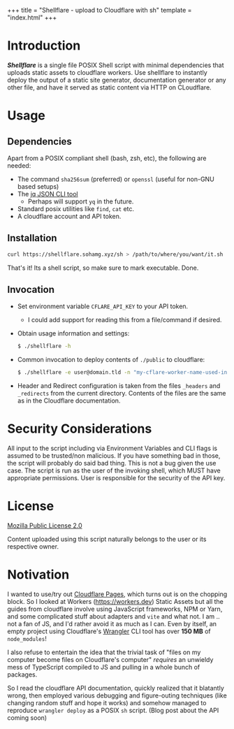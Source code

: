 +++
title = "Shellflare - upload to Cloudflare with sh"
template = "index.html"
+++

# Introduction

***Shellflare*** is a single file POSIX Shell script with minimal dependencies that
uploads static assets to cloudflare workers. Use shellflare to instantly deploy
the output of a static site generator, documentation generator or any other file,
and have it served as static content via HTTP on CLoudflare.

# Usage

## Dependencies

Apart from a POSIX compliant shell (bash, zsh, etc), the following are needed:

 - The command `sha256sum` (preferred) or `openssl` (useful for non-GNU based setups)
 - The [jq JSON CLI tool](https://jqlang.org)
   + Perhaps will support `yq` in the future.
 - Standard posix utilities like `find`, `cat` etc.
 - A cloudflare account and API token.

## Installation

```sh
curl https://shellflare.sohamg.xyz/sh > /path/to/where/you/want/it.sh
```

That's it! Its a shell script, so make sure to mark executable. Done.

## Invocation

 - Set environment variable `CFLARE_API_KEY` to your API token.
   + I could add support for reading this from a file/command if desired.
 
 - Obtain usage information and settings:

   ```sh
   $ ./shellflare -h
   ```
 - Common invocation to deploy contents of `./public` to cloudflare:

   ```sh
   $ ./shellflare -e user@domain.tld -n "my-cflare-worker-name-used-in-subdomain"
   ```
   
 - Header and Redirect configuration is taken from the files `_headers` and `_redirects`
   from the current directory. Contents of the files are the same as in the 
   Cloudflare documentation.
   
# Security Considerations

All input to the script including via Environment Variables and CLI flags is
assumed to be trusted/non malicious. If you have something bad in those, the script will
probably do said bad thing. This is not a bug given the use case. The script
is run as the user of the invoking shell, which MUST have appropriate
permissions. User is responsible for the security of the API key.

# License

[Mozilla Public License 2.0](https://www.mozilla.org/en-US/MPL/)

Content uploaded using this script naturally belongs to the user or its
respective owner.

# Notivation

I wanted to use/try out [Cloudflare Pages](https://pages.dev), which turns out
is on the chopping block. So I looked at Workers (https://workers.dev) Static
Assets but all the guides from cloudflare involve using JavaScript frameworks,
NPM or Yarn, and some complicated stuff about adapters and `vite` and what
not. I am .. not a fan of JS, and I'd rather avoid it as much as I can. Even by
itself, an empty project using Cloudflare's
[Wrangler](https://github.com/cloudflare/workers-sdk) CLI tool has over **150
MB** of `node_modules`!

I also refuse to entertain the idea that the trivial task of "files on my
computer become files on Cloudflare's computer" *requires* an unwieldy mess of
TypeScript compiled to JS and pulling in a whole bunch of packages.


So I read the cloudflare API documentation, quickly realized that it blatantly
wrong, then employed various debugging and figure-outing techniques
(like changing random stuff and hope it works) and somehow managed to reproduce
`wrangler deploy` as a POSIX `sh` script. (Blog post about the API coming soon)


